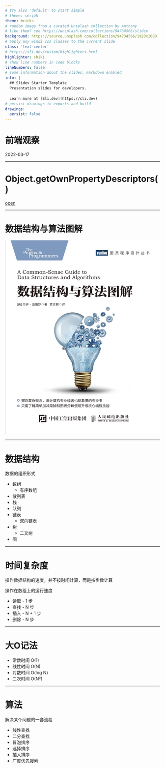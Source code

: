 ```yaml
---
# try also 'default' to start simple
# theme: seriph
theme: bricks
# random image from a curated Unsplash collection by Anthony
# like them? see https://unsplash.com/collections/94734566/slidev
background: https://source.unsplash.com/collection/94734566/1920x1080
# apply any windi css classes to the current slide
class: 'text-center'
# https://sli.dev/custom/highlighters.html
highlighter: shiki
# show line numbers in code blocks
lineNumbers: false
# some information about the slides, markdown enabled
info: |
  ## Slidev Starter Template
  Presentation slides for developers.

  Learn more at [Sli.dev](https://sli.dev)
# persist drawings in exports and build
drawings:
  persist: false
---
```


# 前端观察

2022-03-17

---

# Object.getOwnPropertyDescriptors()

[open](https://developer.mozilla.org/zh-CN/docs/Web/JavaScript/Reference/Global_Objects/Object/getOwnPropertyDescriptors)

---

# 数据结构与算法图解

<img src="FE_Weekly_2022_03_17/images/p1.jpg" class="h-100 rounded shadow" />

---

# 数据结构

数据的组织形式

- 数组
  - 有序数组
- 散列表
- 栈
- 队列
- 链表
  - 双向链表
- 树
  - 二叉树
- 图

---

# 时间复杂度

操作数据结构的速度，并不按时间计算，而是按步数计算

操作在数组上的运行速度

- 读取 - 1 步
- 查找 - N 步
- 插入 - N + 1 步
- 删除 - N 步

---

# 大O记法


- 常数时间 O(1)
- 线性时间 O(N)
- 对数时间 O(log N)
- 二次时间 O(N²)

---

# 算法

解决某个问题的一套流程

- 线性查找
- 二分查找
- 冒泡排序
- 选择排序
- 插入排序
- 广度优先搜索